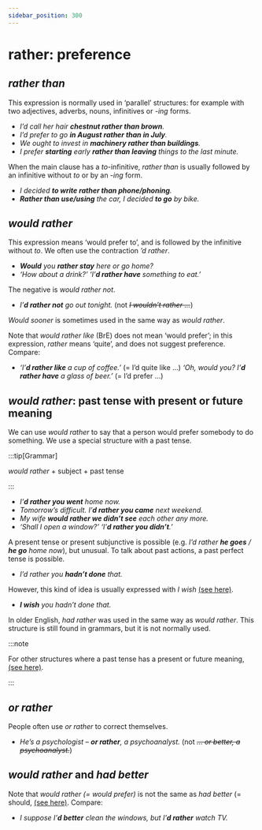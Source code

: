 ```yaml
---
sidebar_position: 300
---
```


# rather: preference

## *rather than*

This expression is normally used in ‘parallel’ structures: for example with two adjectives, adverbs, nouns, infinitives or *\-ing* forms.

- *I’d call her hair **chestnut rather than brown**.*
- *I’d prefer to go **in August rather than in July**.*
- *We ought to invest in **machinery rather than buildings**.*
- *I prefer **starting** early **rather than leaving** things to the last minute.*

When the main clause has a *to*\-infinitive, *rather than* is usually followed by an infinitive without *to* or by an *\-ing* form.

- *I decided **to write rather than phone/phoning**.*
- ***Rather than use/using** the car, I decided **to go** by bike.*

## *would rather*

This expression means ‘would prefer to’, and is followed by the infinitive without *to*. We often use the contraction *’d rather*.

- ***Would** you **rather stay** here or go home?*
- *‘How about a drink?’ ‘I’**d rather have** something to eat.’*

The negative is *would rather not*.

- *I’**d rather not** go out tonight.* (not *~~I wouldn’t rather …~~*)

*Would sooner* is sometimes used in the same way as *would rather*.

Note that *would rather like* (BrE) does not mean ‘would prefer’; in this expression, *rather* means ‘quite’, and does not suggest preference. Compare:

- *‘I’**d rather like** a cup of coffee.’* (= I’d quite like …) *‘Oh, would you? I’**d rather have** a glass of beer.’* (= I’d prefer …)

## *would rather*: past tense with present or future meaning

We can use *would rather* to say that a person would prefer somebody to do something. We use a special structure with a past tense.

:::tip[Grammar]

*would rather* + subject + past tense

:::

- *I’**d rather you went** home now.*
- *Tomorrow’s difficult. I’**d rather you came** next weekend.*
- *My wife **would rather we didn’t see** each other any more.*
- *‘Shall I open a window?’ ‘I’**d rather you didn’t**.’*

A present tense or present subjunctive is possible (e.g. *I’d rather **he goes** / **he go** home now*), but unusual. To talk about past actions, a past perfect tense is possible.

- *I’d rather you **hadn’t done** that.*

However, this kind of idea is usually expressed with *I wish* [(see here)](./wish).

- ***I wish** you hadn’t done that.*

In older English, *had rather* was used in the same way as *would rather*. This structure is still found in grammars, but it is not normally used.

:::note

For other structures where a past tense has a present or future meaning, [(see here)](./../../grammar/past-and-perfect-tenses/past-verb-form-with-present-or-future-meaning).

:::

## *or rather*

People often use *or rather* to correct themselves.

- *He’s a psychologist – **or rather**, a psychoanalyst.* (not *~~… or better, a psychoanalyst.~~*)

## *would rather* and *had better*

Note that *would rather (= would prefer)* is not the same as *had better* (= should, [(see here)](./../../grammar/modal-auxiliary-verbs/weaker-obligation-had-better). Compare:

- *I suppose I’**d better** clean the windows, but I’**d rather** watch TV.*
